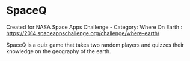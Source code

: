 SpaceQ
==============

Created for NASA Space Apps Challenge - Category: Where On Earth : https://2014.spaceappschallenge.org/challenge/where-earth/

SpaceQ is a quiz game that takes two random players and quizzes their knowledge on the geography of the earth.
